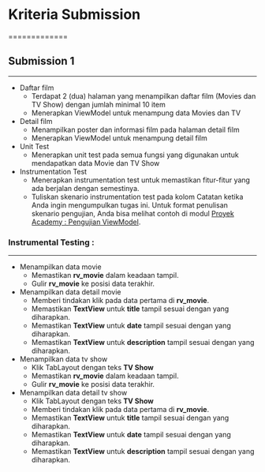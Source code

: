 # Kriteria Submission #
=============

## Submission 1 ##
---------------
* Daftar film
  * Terdapat 2 (dua) halaman yang menampilkan daftar film (Movies dan TV Show) dengan jumlah minimal 10 item
  * Menerapkan ViewModel untuk menampung data Movies dan TV 
* Detail film
  * Menampilkan poster dan informasi film pada halaman detail film
  * Menerapkan ViewModel untuk menampung detail film
* Unit Test
  * Menerapkan unit test pada semua fungsi yang digunakan untuk mendapatkan data Movie dan TV Show
* Instrumentation Test
  * Menerapkan instrumentation test untuk memastikan fitur-fitur yang ada berjalan dengan semestinya.
  * Tuliskan skenario instrumentation test pada kolom Catatan ketika Anda ingin mengumpulkan tugas ini. Untuk format penulisan skenario pengujian, Anda bisa melihat contoh di modul [Proyek Academy : Pengujian ViewModel](https://www.dicoding.com/academies/129/tutorials/4454 "Proyek Academy : Pengujian ViewModel").
  
### Instrumental Testing : ###
---------------
* Menampilkan data movie
  * Memastikan __rv_movie__ dalam keadaan tampil.
  * Gulir __rv_movie__ ke posisi data terakhir.
* Menampilkan data detail movie
  * Memberi tindakan klik pada data pertama di __rv_movie__.
  * Memastikan __TextView__ untuk __title__ tampil sesuai dengan yang diharapkan.
  * Memastikan __TextView__ untuk __date__ tampil sesuai dengan yang diharapkan.
  * Memastikan __TextView__ untuk __description__ tampil sesuai dengan yang diharapkan.
* Menampilkan data tv show
  * Klik TabLayout dengan teks __TV Show__
  * Memastikan __rv_movie__ dalam keadaan tampil.
  * Gulir __rv_movie__ ke posisi data terakhir.
* Menampilkan data detail tv show
  * Klik TabLayout dengan teks __TV Show__
  * Memberi tindakan klik pada data pertama di __rv_movie__.
  * Memastikan __TextView__ untuk __title__ tampil sesuai dengan yang diharapkan.
  * Memastikan __TextView__ untuk __date__ tampil sesuai dengan yang diharapkan.
  * Memastikan __TextView__ untuk __description__ tampil sesuai dengan yang diharapkan.

